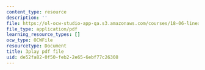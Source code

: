 ```yaml
---
content_type: resource
description: ''
file: https://ol-ocw-studio-app-qa.s3.amazonaws.com/courses/18-06-linear-algebra-spring-2010/de52fa820f50feb22e656ebf77c26308_QNpj-gOXW9M.pdf
file_type: application/pdf
learning_resource_types: []
ocw_type: OCWFile
resourcetype: Document
title: 3play pdf file
uid: de52fa82-0f50-feb2-2e65-6ebf77c26308
---
```

